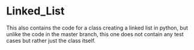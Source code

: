 # Linked_List

This also contains the code for a class creating a linked list in python, but unlike the code in the master branch, this one does not contain any test cases but rather just the class itself.
